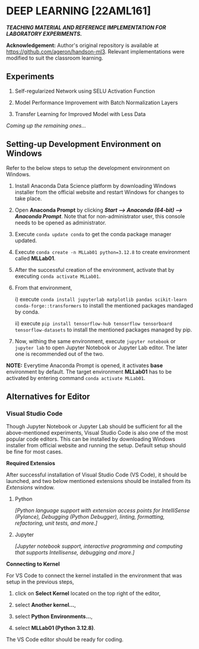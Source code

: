 # DEEP LEARNING [22AML161]

**_TEACHING MATERIAL AND REFERENCE IMPLEMENTATION FOR LABORATORY EXPERIMENTS._**

**Acknowledgement:** Author's original repository is available at https://github.com/ageron/handson-ml3. Relevant implementations were modified to suit the classroom learning.

## Experiments

1. Self-regularized Network using SELU Activation Function

2. Model Performance Improvement with Batch Normalization Layers

3. Transfer Learning for Improved Model with Less Data

_Coming up the remaining ones..._


## Setting-up Development Environment on Windows

Refer to the below steps to setup the development environment on Windows.

1. Install Anaconda Data Science platform by downloading Windows installer from the official website and restart Windows for changes to take place.

2. Open **Anaconda Prompt** by clicking _**Start --> Anaconda (64-bit) --> Anaconda Prompt**_. Note that for non-administrator user, this console needs to be opened as administrator.

3. Execute `conda update conda` to get the conda package manager updated.

4. Execute `conda create -n MLLab01 python=3.12.8` to create environment called **MLLab01**.

5. After the successful creation of the environment, activate that by executing `conda activate MLLab01`.

5. From that environment,

    i) execute `conda install jupyterlab matplotlib pandas scikit-learn conda-forge::transformers` to install the mentioned packages mandaged by conda.

    ii) execute `pip install tensorflow-hub tensorflow tensorboard tensorflow-datasets` to install the mentioned packages managed by pip.

6. Now, withing the same environment, execute `jupyter notebook` or `jupyter lab` to open Jupyter Notebook or Jupyter Lab editor. The later one is recommended out of the two.

**NOTE:** Everytime Anaconda Prompt is opened, it activates **base** environment by default. The target environment **MLLab01** has to be activated by entering command `conda activate MLLab01`.


## Alternatives for Editor

### Visual Studio Code

Though Jupyter Notebook or Jupyter Lab should be sufficient for all the above-mentioned experiments, Visual Studio Code is also one of the most popular code editors. This can be installed by downloading Windows installer from official website and running the setup. Default setup should be fine for most cases.

**Required Extensios**

After successful installation of Visual Studio Code (VS Code), it should be launched, and two below mentioned extensions should be installed from its _Extensions_ window.

1. Python 

    _[Python language support with extension access points for IntelliSense (Pylance), Debugging (Python Debugger), linting, formatting, refactoring, unit tests, and more.]_

2. Jupyter

    _[Jupyter notebook support, interactive programming and computing that supports Intellisense, debugging and more.]_

**Connecting to Kernel**

For VS Code to connect the kernel installed in the environment that was setup in the previous steps, 

1. click on **Select Kernel** located on the top right of the editor,

2. select **Another kernel...**,

3. select **Python Environments...**,

4. select **MLLab01 (Python 3.12.8)**.

The VS Code editor should be ready for coding.
